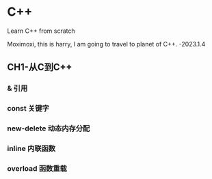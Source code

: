# C++
Learn C++ from scratch

Moximoxi, this is harry, I am going to travel to planet of C++. -2023.1.4

## CH1-从C到C++
### &             引用
### const         关键字
### new-delete    动态内存分配
### inline        内联函数
### overload      函数重载
